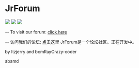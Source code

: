 # JrForum
<img src="https://img.shields.io/badge/Status-dev-yellow">
<img src="https://img.shields.io/badge/Version-1.1.7-blue">
<img src="https://img.shields.io/badge/Node_Version-14.15.3-blue?style=flat&logo=Node.js">

--
To visit our forum: [click here](http://itzjerry.top:233/)

--
访问我们的论坛: [点击这里](http://itzjerry.top:233/)
JrForum是一个论坛社区。正在开发中。  

by
Itzjerry and bcmRayCrazy-coder

abamd
